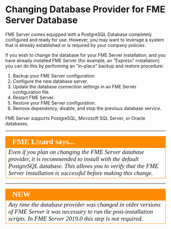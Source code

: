 # Changing Database Provider for FME Server Database #

FME Server comes equipped with a PostgreSQL Database completely configured and ready for use. However, you may want to leverage a system that is already established or is required by your company policies.

If you wish to change the database for your FME Server installation, and you have already installed FME Server (for example, an "Express" installation) you can do this by performing an "in-place" backup and restore procedure:

1. Backup your FME Server configuration.
2. Configure the new database server.
3. Update the database connection settings in an FME Server configuration file.
4. Restart FME Server.
5. Restore your FME Server configuration.
6. Remove dependency, disable, and stop the previous database service.

FME Server supports PostgreSQL, Microsoft SQL Server, or Oracle databases.

---

<!--Person X Says Section-->

<table style="border-spacing: 0px">
<tr>
<td style="vertical-align:middle;background-color:darkorange;border: 2px solid darkorange">
<i class="fa fa-quote-left fa-lg fa-pull-left fa-fw" style="color:white;padding-right: 12px;vertical-align:text-top"></i>
<span style="color:white;font-size:x-large;font-weight: bold;font-family:serif">FME Lizard says...</span>
</td>
</tr>

<tr>
<td style="border: 1px solid darkorange">
<span style="font-family:serif; font-style:italic; font-size:larger">
Even if you plan on changing the FME Server database provider, it is recommended to install with the default PostgreSQL database. This allows you to verify that the FME Server installation is successful before making this change.
</span>
</td>
</tr>
</table>

---


<!--New Section-->

<table style="border-spacing: 0px">
<tr>
<td style="vertical-align:middle;background-color:darkorange;border: 2px solid darkorange">
<i class="fa fa-bolt fa-lg fa-pull-left fa-fw" style="color:white;padding-right: 12px;vertical-align:text-top"></i>
<span style="color:white;font-size:x-large;font-weight: bold;font-family:serif">NEW</span>
</td>
</tr>
<tr>
<td style="border: 1px solid darkorange">
<span style="font-family:serif; font-style:italic; font-size:larger">
Any time the database provider was changed in older versions of FME Server it was necessary to run the post-installation scripts.  In FME Server 2019.0 this step is not required.
</td>
</tr>
</table>

